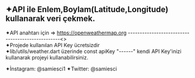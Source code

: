 ✦API ile Enlem,Boylam(Latitude,Longitude) kullanarak veri çekmek.
--------------------------------------------------------------------

✦API anahtarı için => https://openweathermap.org
-------------------------------------------------<>                                                                   
✦Projede kullanılan API Key ücretsizdir                                                                         
✦lib/utils/weather.dart üzerinde const apiKey "------" kendi API Key'inizi kullanarak projeyi kullanabilirsiniz.



✦İnstagram: @samiesci1
✦Twitter: @samiesci    


